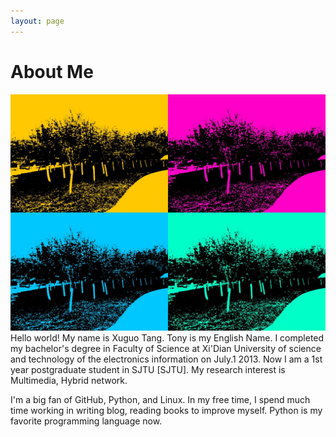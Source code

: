 ```yaml
---
layout: page
---
```


# About Me

<img src="/images/school.jpg"  class="floatpic">
Hello world! My name is Xuguo Tang. Tony is my English Name. I completed my bachelor's degree in Faculty of Science at Xi'Dian University of science and technology of the electronics information on July.1 2013. Now I am a 1st year postgraduate student in SJTU [SJTU]. My research interest is Multimedia, Hybrid network.  

I'm a big fan of GitHub, Python, and Linux. In my free time, I spend much time working in writing blog, reading books to improve myself. Python is my favorite programming language now.



[SJTU]:http://www.sjtu.edu.cn